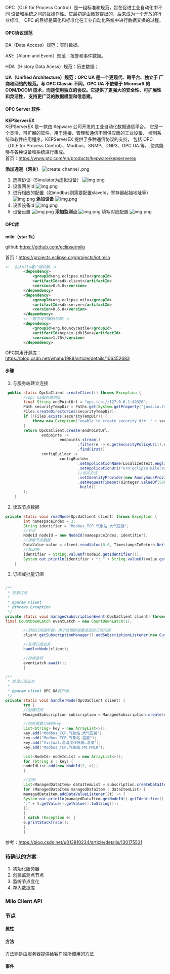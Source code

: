 
OPC（OLE for Process Control）是一组标准和规范，旨在促进工业自动化中不同
设备和系统之间的互操作性。它最初是由微软提出的，后来成为一个开放的行业标准。
OPC 的目标是简化和标准化在工业自动化系统中进行数据交换的过程。
#### OPC协议规范
DA（Data Access）规范：实时数据。

A&E（Alarm and Event）规范：报警和事件数据。

HDA（History Data Acess）规范：历史数据；

**UA（Unified Architecture）规范：OPC UA 是一个更现代、跨平台、独立于
厂商和网络的规范。与 OPC Classic 不同，OPC UA 不依赖于 Microsoft 的 
COM/DCOM 技术，而是使用独立的协议。它提供了更强大的安全性、可扩展性和灵活性，
支持更广泛的数据模型和信息建。**



#### OPC Server 软件

**KEPServerEX**  
KEPServerEX 是一款由 Kepware 公司开发的工业自动化数据通信平台。
它是一个灵活、可扩展的软件，用于连接、管理和通信不同供应商的工业设备、
控制系统和软件应用程序。KEPServerEX 提供了多种通信协议的支持，
包括 OPC（OLE for Process Control）、Modbus、SNMP、DNP3、OPC UA 等，
使其能够与各种设备和系统进行集成。  
首页：https://www.ptc.com/en/products/kepware/kepserverex

**添加通道（网关）**
![create_channel .png](src%2Fmain%2Fresources%2Fimg%2Fcreate_channel%20.png)
1. 选择协议（Simulator为虚拟设备）
![img.png](src/main/resources/img/selection_protocol.png)
2. 设置网关id
![img.png](src/main/resources/img/gatway_id.png)
3. 进行相应的配置（如modbus则需要配置slaveId，寄存器起始地址等）
![img.png](src/main/resources/img/setting.png)
**添加设备**
![img.png](src/main/resources/img/device_001.png)
4. 设置设备id
![img.png](src/main/resources/img/device_id.png)
5. 设备设置
![img.png](src/main/resources/img/device_setting.png)
**添加监测点**
![img.png](src/main/resources/img/add_protype.png)
填写对应配置
![img.png](src/main/resources/img/ptorype_setting.png)
#### OPC库

**milo（star 1k）**

github:https://github.com/eclipse/milo

首页：https://projects.eclipse.org/projects/iot.milo

```xml
<!--引入milo客户端依赖-->
        <dependency>
            <groupId>org.eclipse.milo</groupId>
            <artifactId>sdk-client</artifactId>
            <version>0.6.8</version>
        </dependency>
        <dependency>
            <groupId>org.eclipse.milo</groupId>
            <artifactId>sdk-server</artifactId>
            <version>0.6.8</version>
        </dependency>
        <!--数字证书解析依赖-->
        <dependency>
            <groupId>org.bouncycastle</groupId>
            <artifactId>bcpkix-jdk15on</artifactId>
            <version>1.70</version>
        </dependency>
```

OPC常用开源库：https://blog.csdn.net/whahu1989/article/details/106452683

#### 步骤

1. 与服务端建立连接
```java
 public static OpcUaClient createClient() throws Exception {
        //opc ua服务端地址
        final String endPointUrl = "opc.tcp://127.0.0.1:49320";
        Path securityTempDir = Paths.get(System.getProperty("java.io.tmpdir"), "security");
        Files.createDirectories(securityTempDir);
        if (!Files.exists(securityTempDir)) {
            throw new Exception("unable to create security dir: " + securityTempDir);
        }
        return OpcUaClient.create(endPointUrl,
                endpoints ->
                        endpoints.stream()
                                .filter(e -> e.getSecurityPolicyUri().equals(SecurityPolicy.None.getUri()))
                                .findFirst(),
                configBuilder ->
                        configBuilder
                                .setApplicationName(LocalizedText.english("eclipse milo opc-ua client"))
                                .setApplicationUri("urn:eclipse:milo:examples:client")
                                //访问方式
                                .setIdentityProvider(new AnonymousProvider())
                                .setRequestTimeout(UInteger.valueOf(5000))
                                .build()
        );
    }
```
2. 读取节点数据
```java
private static void readNode(OpcUaClient client) throws Exception {
        int namespaceIndex = 2;
        String identifier = "Modbus_TCP.气象站.大气压强";
        //节点
        NodeId nodeId = new NodeId(namespaceIndex, identifier);
        //读取节点数据
        DataValue value = client.readValue(0.0, TimestampsToReturn.Neither, nodeId).get();
        //标识符
        identifier = String.valueOf(nodeId.getIdentifier());
        System.out.println(identifier + ": " + String.valueOf(value.getValue().getValue()));
    }
```
3. 订阅或批量订阅
```java

/**
 * 批量订阅
 *
 * @param client
 * @throws Exception
 */
private static void managedSubscriptionEvent(OpcUaClient client) throws Exception {
final CountDownLatch eventLatch = new CountDownLatch(1);

        //添加订阅监听器，用于处理断线重连后的订阅问题
        client.getSubscriptionManager().addSubscriptionListener(new CustomSubscriptionListener(client));

        //处理订阅业务
        handlerNode(client);

        //持续监听
        eventLatch.await();
        }

/**
 * 处理订阅业务
 *
 * @param client OPC UA客户端
 */
private static void handlerNode(OpcUaClient client) {
        try {
        //创建订阅
        ManagedSubscription subscription = ManagedSubscription.create(client);

        //你所需要订阅的key
        List<String> key = new ArrayList<>();
        key.add("Modbus_TCP.气象站.大气压强");
        key.add("Modbus_TCP.气象站.温度");
        key.add("Virtual.温湿度传感器.温度");
        key.add("Modbus_TCP.气象站.PM.PM10");

        List<NodeId> nodeIdList = new ArrayList<>();
        for (String s : key) {
        nodeIdList.add(new NodeId(2, s));
        }

        //监听
        List<ManagedDataItem> dataItemList = subscription.createDataItems(nodeIdList);
        for (ManagedDataItem managedDataItem : dataItemList) {
        managedDataItem.addDataValueListener((t) -> {
        System.out.println(managedDataItem.getNodeId().getIdentifier().toString() +
        ":" + t.getValue().getValue().toString());
        });
        }
        } catch (Exception e) {
        e.printStackTrace();
        }
        }

```

参考：https://blog.csdn.net/u013810234/article/details/130175531


### 待确认的方案
1. 初始化服务器
2. 创建监测点节点
3. 监听节点变化
4. 存入数据库


### Milo Client API

### 节点
#### 属性
#### 方法
方法则是由服务器提供给客户端所调用的方法
#### 事件

